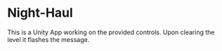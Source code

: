 # Night-Haul
This is a Unity App working on the provided controls. Upon clearing the level it flashes the message.
